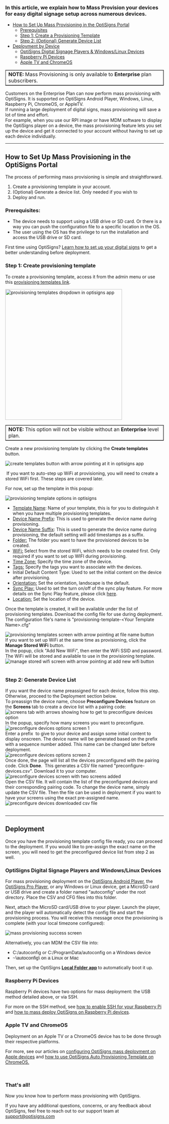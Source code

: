 <div class="x_VfD">
<h3 id="h_01J96YT1XETC0WVM931X7N88E6" class="_zLbN _1szKo">In this article, we explain how to Mass Provision your devices for easy digital signage setup across numerous devices.</h3>
<ul>
<li>
<a href="#Setup">How to Set Up Mass Provisioning in the OptiSigns Portal</a>
<ul>
<li><a href="#Prerequisites">Prerequisites</a></li>
<li><a href="#Step1">Step 1: Create a Provisioning Template</a></li>
<li><a href="#Step2">Step 2: (Optional) Generate Device List</a></li>
</ul>
</li>
<li>
<a href="#Deployment">Deployment by Device</a>
<ul>
<li><a href="#OptiSigns">OptiSigns Digital Signage Players &amp; Windows/Linux Devices</a></li>
<li><a href="#Raspberry">Raspberry Pi Devices</a></li>
<li><a href="#AppleTV">Apple TV and ChromeOS</a></li>
</ul>
</li>
</ul>
<div class="_zLbN _1szKo">
<table style="border-collapse: collapse; width: 100%;" border="1">
<tbody>
<tr>
<td style="width: 100%;">
<strong>NOTE: </strong>Mass Provisioning is only available to <strong>Enterprise</strong> plan subscribers.</td>
</tr>
</tbody>
</table>
</div>
<div class="_zLbN _1szKo"></div>
<div class="_zLbN _1szKo">Customers on the Enterprise Plan can now perform mass provisioning with OptiSigns. It is supported on OptiSigns Android Player, Windows, Linux, Raspberry Pi, ChromeOS, or AppleTV.</div>
<div class="_zLbN _1szKo"></div>
<div class="_zLbN _1szKo">If running a large deployment of digital signs, mass provisioning will save a lot of time and effort.</div>
<div class="_zLbN _1szKo"></div>
<div class="_zLbN _1szKo">For example, when you use our RPI image or have MDM software to display the OptiSigns player on a device, the mass provisioning feature lets you set up the device and get it connected to your account without having to set up each device individually.</div>
<hr>
<a name="Setup"></a>
<h2 id="h_01J96Z8T84K2AR9MYVFCSVA4S5" class="_zLbN _1szKo">How to Set Up Mass Provisioning in the OptiSigns Portal</h2>
<div class="_zLbN _1szKo">The process of performing mass provisioning is simple and straightforward.</div>
<ol>
<li class="_zLbN _1szKo">Create a provisioning template in your account.</li>
<li class="_zLbN _1szKo">(Optional) Generate a device list. Only needed if you wish to</li>
<li class="_zLbN _1szKo">Deploy and run.</li>
</ol>
<a name="Prerequisites"></a>
<h3 id="h_01J96ZC7256H9RYKWKA0AHA235" class="_zLbN _1szKo">Prerequisites:</h3>
<ul>
<li class="_zLbN _1szKo">The device needs to support using a USB drive or SD card. Or there is a way you can push the configuration file to a specific location in the OS.</li>
<li class="_zLbN _1szKo">The user using the OS has the privilege to run the installation and access the USB drive or SD card.</li>
</ul>
</div>
<div class="_3uWjK">
<div class="post-content__body">
<div class="_2FZkM">
<div class="kcuBq xGuFA blog-post-page-font TCKPQ uatYj _1Ss7I">
<div class="kaqlz _1PiV3 blog-post-page-font css-juod2b">
<p class="XzvDs _208Ie _2Dym_ blog-post-text-font blog-post-text-color _2QAo- _25MYV _2R0Lu _2Dym_">First time using OptiSigns? <a class="_2qJYG blog-link-hashtag-color _3sz0l" href="https://www.optisigns.com/blog/how-to-set-up-digital-signs-with-optisigns-and-amazon-fire-tv" target="_blank" rel="noopener noreferrer">Learn how to set up your digital signs</a> to get a better understanding before deployment.</p>
<a name="Step1"></a>
<h3 id="h_01HFD212FFK3D144ZNK3JJFVP6" class="_3f-vr _208Ie blog-post-title-font _3tzpp _5aNAR css-x4x4qs _2QAo- _25MYV _2R0Lu _2Dym_">Step 1: Create provisioning template</h3>
<p class="XzvDs _208Ie _2Dym_ blog-post-text-font blog-post-text-color _2QAo- _25MYV _2R0Lu _2Dym_">To create a provisioning template, access it from the admin menu or use this <a href="https://app.optisigns.com/app/s/provisioning-templates" target="_blank" rel="noopener noreferrer">provisioning templates link</a>.</p>
<p class="undefined"><img src="https://support.optisigns.com/hc/article_attachments/34385117085715" alt="provisioning templates dropdown in optisigns app" width="371" height="415"></p>
<table style="border-collapse: collapse; width: 100%;" border="1">
<tbody>
<tr>
<td style="width: 100%;">
<strong>NOTE: </strong>This option will not be visible without an <strong>Enterprise </strong>level plan.</td>
</tr>
</tbody>
</table>
<p class="XzvDs _208Ie _2Dym_ blog-post-text-font blog-post-text-color _2QAo- _25MYV _2R0Lu _2Dym_">Create a new provisioning template by clicking the <strong>Create templates</strong> button.</p>
<p class="XzvDs _208Ie _2Dym_ blog-post-text-font blog-post-text-color _2QAo- _25MYV _2R0Lu _2Dym_"><img src="https://support.optisigns.com/hc/article_attachments/34385123847827" alt="create templates button with arrow pointing at it in optisigns app"></p>
<p class="XzvDs _208Ie _2Dym_ blog-post-text-font blog-post-text-color _2QAo- _25MYV _2R0Lu _2Dym_"> If you want to auto-step up WiFi at provisioning, you will need to create a stored WiFi first. These steps are covered later.</p>
<p class="XzvDs _208Ie _2Dym_ blog-post-text-font blog-post-text-color _2QAo- _25MYV _2R0Lu _2Dym_">For now, set up the template in this popup:</p>
<p class="XzvDs _208Ie _2Dym_ blog-post-text-font blog-post-text-color _2QAo- _25MYV _2R0Lu _2Dym_"><img src="https://support.optisigns.com/hc/article_attachments/4416555482899" alt="provisioning template options in optisigns"></p>
<ul>
<li class="rich-content-viewer_elementSpacing__208Ie">
<u>Template Name</u>: Name of your template, this is for you to distinguish it when you have multiple provisioning templates.</li>
<li>
<u>Device Name Prefix</u>: This is used to generate the device name during provisioning.</li>
<li>
<u>Device Name Suffix</u>: This is used to generate the device name during provisioning, the default setting will add timestamps as a suffix.</li>
<li>
<u>Folder:</u> The folder you want to have the provisioned devices to be created.</li>
<li>
<u>WiFi:</u> Select from the stored WiFi, which needs to be created first. Only required if you want to set up WIFI during provisioning.</li>
<li>
<u>Time Zone:</u> Specify the time zone of the device.</li>
<li>
<u>Tags:</u> Specify the tags you want to associate with the devices.</li>
<li>
<span class="wysiwyg-underline">Initial Default Content Type</span>: Used to set the initial content on the device after provisioning.</li>
<li>
<u>Orientation:</u> Set the orientation, landscape is the default.</li>
<li>
<u>Sync Play:</u> Used to set the turn on/off of the sync play feature. For more details on the Sync Play feature, please click <a href="https://support.optisigns.com/hc/en-us/articles/4412065189267-Synchronized-playback-Sync-Play-feature" target="_blank" rel="noopener noreferrer">here</a>.</li>
<li>
<u>Location:</u> Set the location of the device.</li>
</ul>
<p>Once the template is created, it will be available under the list of provisioning templates. Download the config file for use during deployment. The configuration file's name is "provisioning-template-&lt;Your Template Name&gt;.cfg"</p>
<div class="q2uC4 _2vlB-">
<div class="_2CvYQ c-Mgr _1K2V0 _1K2V0 _1hD8w">
<div class="_1Lhwj image-container"><img src="https://support.optisigns.com/hc/article_attachments/4416548298259" alt="provisioning templates screen with arrow pointing at file name button"></div>
<div class="_1Lhwj image-container">If you want to set up WiFi at the same time as provisioning, click the <strong>Manage Stored WiFi</strong> button.</div>
<div class="_1Lhwj image-container"></div>
<div class="_1Lhwj image-container">In the popup, click "Add New WiFi", then enter the WiFi SSID and password. The WiFi will be stored and available to use in the provisioning template.</div>
<div class="_1Lhwj image-container"><img src="https://support.optisigns.com/hc/article_attachments/4416570772627" alt="manage stored wifi screen with arrow pointing at add new wifi button"></div>
<div class="_1Lhwj image-container"> </div>
<div class="_1Lhwj image-container">
<a name="Step2"></a>
<h3 id="h_01HFD212FFNZW0RYA35WV9WARN" class="_3f-vr _208Ie blog-post-title-font _3tzpp _5aNAR css-x4x4qs _2QAo- _25MYV _2R0Lu _2Dym_">Step 2: Generate Device List</h3>
<div class="_1Lhwj image-container">If you want the device name preassigned for each device, follow this step. Otherwise, proceed to the Deployment section below.</div>
<div class="_1Lhwj image-container">To preassign the device name, choose <strong>Preconfigure Devices</strong> feature on the <strong>Screens </strong>tab to create a device list with a pairing code:</div>
<div class="_1Lhwj image-container"><img src="https://support.optisigns.com/hc/article_attachments/4416556453779" alt="screens tab with arrows showing how to get to preconfigure devices option"></div>
<div class="_1Lhwj image-container">
<div class="_1Lhwj image-container">In the popup, specify how many screens you want to preconfigure.</div>
<div class="_1Lhwj image-container"><img src="https://support.optisigns.com/hc/article_attachments/4416556459923" alt="preconfigure devices options screen 1"></div>
<div class="_1Lhwj image-container">Enter a prefix  to give to your device and assign some initial content to display onscreen. The device name will be generated based on the prefix with a sequence number added. This name can be changed later before deployment.</div>
<div class="_1Lhwj image-container"><img src="https://support.optisigns.com/hc/article_attachments/4416556506003" alt="preconfigure devices options screen 2"></div>
<div class="_1Lhwj image-container">Once done, the page will list all the devices preconfigured with the pairing code. Click <strong>Done</strong>.  This generates a CSV file named "preconfigure-devices.csv". Download it to your computer. </div>
<div class="_1Lhwj image-container"><img src="https://support.optisigns.com/hc/article_attachments/4416556695571" alt="preconfigure devices screen with two screens added"></div>
<div class="_1Lhwj image-container">Open the CSV file. It will contain the list of the preconfigured devices and their corresponding pairing code. To change the device name, simply update the CSV file. Then the file can be used in deployment if you want to have your screens using the exact pre-assigned name.</div>
<div class="_1Lhwj image-container"><img src="https://support.optisigns.com/hc/article_attachments/4416571675923" alt="preconfigure devices downloaded csv file"></div>
<div class="_1Lhwj image-container"> </div>
<div class="_1Lhwj image-container">
<hr>
<a name="Deployment"></a>
<h2 id="h_01HFD212FF68G0XF8B42K5ZEAZ" class="_3f-vr _208Ie blog-post-title-font _3tzpp _5aNAR css-x4x4qs _2QAo- _25MYV _2R0Lu _2Dym_">Deployment</h2>
<p>Once you have the provisioning template config file ready, you can proceed to the deployment. If you would like to pre-assign the exact name on the screen, you will need to get the preconfigured device list from step 2 as well.</p>
<a name="OptiSigns"></a>
<h3 id="h_01JA5XXTQP7JMACEJVVQ3XD7NR">OptiSigns Digital Signage Players and Windows/Linux Devices</h3>
<p>For mass provisioning deployment on the <a href="https://shop.optisigns.com/products/optisigns-android-stick-player-2" target="_blank" rel="noopener noreferrer">OptiSigns Android Player</a>, the <a href="https://shop.optisigns.com/products/optisigns-digital-signage-player">OptiSigns Pro Player</a>, or any Windows or Linux device, get a MicroSD card or USB drive and create a folder named "autoconfig" under the root directory. Place the CSV and CFG files into this folder.</p>
<p>Next, attach the MicroSD card/USB drive to your player. Launch the player, and the player will automatically detect the config file and start the provisioning process. You will receive this message once the provisioning is complete (with your local timezone configured):</p>
<p><img src="https://support.optisigns.com/hc/article_attachments/4416680470163" alt="mass provisioning success screen"></p>
<p>Alternatively, you can MDM the CSV file into:</p>
<ul>
<li>C:/autoconfig or C:/ProgramData/autoconfig on a Windows device</li>
<li><span style="color: #1d1c1d; font-family: Slack-Lato, Slack-Fractions, appleLogo, sans-serif; font-size: 15px; font-style: normal; font-variant-ligatures: common-ligatures; font-variant-caps: normal; font-weight: 400; letter-spacing: normal; orphans: 2; text-align: left; text-indent: 0px; text-transform: none; widows: 2; word-spacing: 0px; -webkit-text-stroke-width: 0px; white-space: normal; background-color: #f8f8f8; text-decoration-thickness: initial; text-decoration-style: initial; text-decoration-color: initial; display: inline !important; float: none;">~\autoconfig\ on a Linux or Mac</span></li>
</ul>
<p>Then, set up the OptiSigns <strong><a href="https://support.optisigns.com/hc/en-us/articles/1500001985341-How-to-Use-the-Local-Folder-App-in-OptiSigns" target="_blank" rel="noopener noreferrer">Local Folder app</a> </strong>to automatically boot it up.</p>
<a name="Raspberry"></a>
<h3 id="h_01J971XTCJGGG7D2235ZB8EF9P">Raspberry Pi Devices</h3>
<p>Raspberry Pi devices have two options for mass deployment: the USB method detailed above, or via SSH.</p>
<p>For more on the SSH method, see <a href="https://support.optisigns.com/hc/en-us/articles/1500008008981-How-to-enable-SSH-for-your-Raspberry-Pi" target="_blank" rel="noopener noreferrer">how to enable SSH for your Raspberry Pi</a> and <a href="https://support.optisigns.com/hc/en-us/articles/360063098753-How-to-mass-deploy-OptiSigns-on-Raspberry-Pi-devices" target="_blank" rel="noopener noreferrer">how to mass deploy OptiSigns on Raspberry Pi devices</a>.</p>
<a name="AppleTV"></a>
<h3 id="h_01J971Y008280N2R577Z3X9F3N">Apple TV and ChromeOS</h3>
<p>Deployment on an Apple TV or a ChromeOS device has to be done through their respective platforms.</p>
<p>For more, see our articles on <a href="https://support.optisigns.com/hc/en-us/articles/31695220475283-Configuring-Mass-Deployment-with-Jamf-Pro-MDM-on-Apple-Devices" target="_blank" rel="noopener noreferrer">configuring OptiSigns mass deployment on Apple devices</a> and <a href="https://support.optisigns.com/hc/en-us/articles/17353256033811-How-to-use-OptiSigns-Auto-Provisioning-Template-on-ChromeOS" target="_blank" rel="noopener noreferrer">how to use OptiSigns Auto Provisioning Template on ChromeOS.</a></p>
<div class="_1Lhwj image-container"> </div>
<div class="_1Lhwj image-container">
<h3 id="h_01J971ZF7CK3CKZ6M0RHD38GH6" class="XzvDs _208Ie _2Dym_ blog-post-text-font blog-post-text-color _2QAo- _25MYV _2R0Lu _2Dym_"><strong>That's all! </strong></h3>
<p class="XzvDs _208Ie _2Dym_ blog-post-text-font blog-post-text-color _2QAo- _25MYV _2R0Lu _2Dym_">Now you know how to perform mass provisioning with OptiSigns.</p>
<p class="XzvDs _208Ie _2Dym_ blog-post-text-font blog-post-text-color _2QAo- _25MYV _2R0Lu _2Dym_">If you have any additional questions, concerns, or any feedback about OptiSigns, feel free to reach out to our support team at <a href="mailto:support@optisigns.com" target="_self">support@optisigns.com</a></p>
</div>
<div class="_1Lhwj image-container"> </div>
</div>
</div>
</div>
</div>
</div>
</div>
</div>
</div>
</div>
</div>